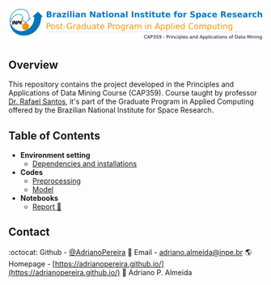 ![banner-cap359](assets/images/banner-cap359-en.png)

## Overview
This repository contains the project developed in the Principles and Applications of Data Mining Course (CAP359). Course taught by professor [Dr. Rafael Santos](http://www.lac.inpe.br/~rafael.santos), it's part of the Graduate Program in Applied Computing offered by the Brazilian National Institute for Space Research.

## Table of Contents
- **Environment setting**
  - [Dependencies and installations](https://github.com/AdrianoPereira/project-cap394/tree/master/docs/dependencies-and-installations.md)
- **Codes**
  - [Preprocessing](https://github.com/AdrianoPereira/CAP-359/tree/master/codes/preprocessing)
  - [Model](https://github.com/AdrianoPereira/CAP-359/tree/master/codes/model)
-  **Notebooks**
   -  [Report 📕](https://github.com/AdrianoPereira/CAP-359/blob/master/report.ipynb)

## Contact

:octocat: Github - [@AdrianoPereira](https://github.com/AdrianoPereira)
:email: Email - [adriano.almeida@inpe.br](mailto:adriano.almeida@inpe.br)
:earth_americas: Homepage - [https://adrianopereira.github.io/](https://adrianopereira.github.io/)
:boy: Adriano P. Almeida
